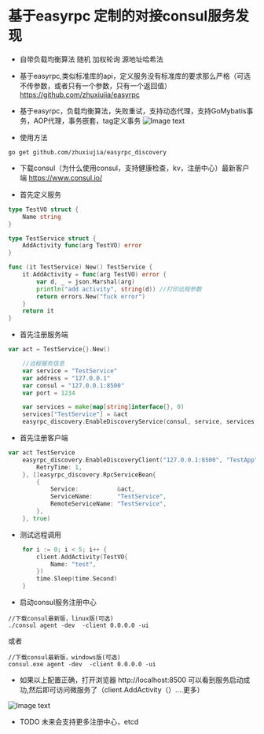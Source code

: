 
# 基于easyrpc 定制的对接consul服务发现
* 自带负载均衡算法 随机 加权轮询 源地址哈希法
* 基于easyrpc,类似标准库的api，定义服务没有标准库的要求那么严格（可选不传参数，或者只有一个参数，只有一个返回值） https://github.com/zhuxiujia/easyrpc
* 基于easyrpc，负载均衡算法，失败重试，支持动态代理，支持GoMybatis事务，AOP代理，事务嵌套，tag定义事务
![Image text](https://zhuxiujia.github.io/gomybatis.io/assets/easy_consul.png)


* 使用方法
```
go get github.com/zhuxiujia/easyrpc_discovery
```
* 下载consul（为什么使用consul，支持健康检查，kv，注册中心）最新客户端 https://www.consul.io/

* 首先定义服务
``` go
type TestVO struct {
	Name string
}

type TestService struct {
	AddActivity func(arg TestVO) error
}

func (it TestService) New() TestService {
	it.AddActivity = func(arg TestVO) error {
		var d, _ = json.Marshal(arg)
		println("add activity", string(d)) //打印远程参数
		return errors.New("fuck error")
	}
	return it
}
```

* 首先注册服务端
``` go
var act = TestService{}.New()

	//远程服务信息
	var service = "TestService"
	var address = "127.0.0.1"
	var consul = "127.0.0.1:8500"
	var port = 1234

	var services = make(map[string]interface{}, 0)
	services["TestService"] = &act
	easyrpc_discovery.EnableDiscoveryService(consul, service, services, address, port, 5*time.Second)

```

* 首先注册客户端
``` go
var act TestService
	easyrpc_discovery.EnableDiscoveryClient("127.0.0.1:8500", "TestApp", "127.0.0.1", 8500, 5*time.Second, &easyrpc_discovery.RpcConfig{
		RetryTime: 1,
	}, []easyrpc_discovery.RpcServiceBean{
		{
			Service:           &act,
			ServiceName:       "TestService",
			RemoteServiceName: "TestService",
		},
	}, true)

```
* 测试远程调用
``` go
    for i := 0; i < 5; i++ {
		client.AddActivity(TestVO{
			Name: "test",
		})
		time.Sleep(time.Second)
	}
```
* 启动consul服务注册中心
```
//下载consul最新版，linux版(可选)
./consul agent -dev  -client 0.0.0.0 -ui  
```
或者
```
//下载consul最新版，windows版(可选)
consul.exe agent -dev  -client 0.0.0.0 -ui
```
* 如果以上配置正确，打开浏览器 http://localhost:8500 可以看到服务启动成功,然后即可访问微服务了（client.AddActivity（）....更多）


![Image text](https://zhuxiujia.github.io/gomybatis.io/assets/consul_admin.png)

* TODO 
未来会支持更多注册中心，etcd
